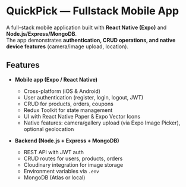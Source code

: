 # QuickPick — Fullstack Mobile App

A full-stack mobile application built with **React Native (Expo)** and **Node.js/Express/MongoDB**.  
The app demonstrates **authentication, CRUD operations, and native device features** (camera/image upload, location).  

## Features

- **Mobile app (Expo / React Native)**
  - Cross-platform (iOS & Android)
  - User authentication (register, login, logout, JWT)
  - CRUD for products, orders, coupons
  - Redux Toolkit for state management
  - UI with React Native Paper & Expo Vector Icons
  - Native features: camera/gallery upload (via Expo Image Picker), optional geolocation

- **Backend (Node.js + Express + MongoDB)**
  - REST API with JWT auth
  - CRUD routes for users, products, orders
  - Cloudinary integration for image storage
  - Environment variables via `.env`
  - MongoDB (Atlas or local)